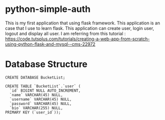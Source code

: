 # python-simple-auth

This is my first application that using flask framework. This application is an case that I use to learn flask. This application can create user, login user, logout and display all user. I am referring from this tutorial : https://code.tutsplus.com/tutorials/creating-a-web-app-from-scratch-using-python-flask-and-mysql--cms-22972

# Database Structure

```mysql
CREATE DATABASE BucketList;
```

```mysql
CREATE TABLE `BucketList`.`user` (
  `id` BIGINT NULL AUTO_INCREMENT,
  `name` VARCHAR(45) NULL,
  `username` VARCHAR(45) NULL,
  `password` VARCHAR(45) NULL,
  `bio` VARCHAR(255) NULL,
PRIMARY KEY (`user_id`));
```